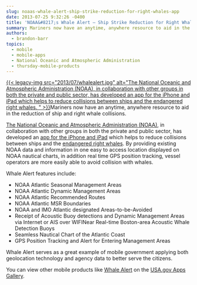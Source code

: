 ```yaml
---
slug: noaas-whale-alert-ship-strike-reduction-for-right-whales-app
date: 2013-07-25 9:32:26 -0400
title: 'NOAA&#8217;s Whale Alert – Ship Strike Reduction for Right Whales App'
summary: Mariners now have an anytime, anywhere resource to aid in the
authors:
  - brandon-barr
topics:
  - mobile
  - mobile-apps
  - National Oceanic and Atmospheric Administration
  - thursday-mobile-products
---
```


[{{< legacy-img src="2013/07/whalealert.jpg" alt="The National Oceanic and Atmospheric Administration (NOAA), in collaboration with other groups in both the private and public sector, has developed an app for the iPhone and iPad which helps to reduce collisions between ships and the endangered right whales. " >}}](https://s3.amazonaws.com/digitalgov/_legacy-img/2013/07/whalealert.jpg)Mariners now have an anytime, anywhere resource to aid in the reduction of ship and right whale collisions.

[The National Oceanic and Atmospheric Administration (NOAA)](http://www.noaa.gov/), in collaboration with other groups in both the private and public sector, has developed an [app for the iPhone and iPad](https://itunes.apple.com/us/app/whale-alert-ship-strike-reduction/id511707112?mt=8) which helps to reduce collisions between ships and the [endangered right whales](http://www.nmfs.noaa.gov/pr/species/mammals/cetaceans/rightwhale_northatlantic.htm). By providing existing NOAA data and information in one easy to access location displayed on NOAA nautical charts, in addition real time GPS position tracking, vessel operators are more easily able to avoid collision with whales.

Whale Alert features include:

  * NOAA Atlantic Seasonal Management Areas
  * NOAA Atlantic Dynamic Management Areas
  * NOAA Atlantic Recommended Routes
  * NOAA Atlantic MSR Boundaries
  * NOAA and IMO Atlantic designated Areas-to-be-Avoided
  * Receipt of Acoustic Buoy detections and Dynamic Management Areas via Internet or AIS over WIFINear Real-time Boston-area Acoustic Whale Detection Buoys
  * Seamless Nautical Chart of the Atlantic Coast
  * GPS Position Tracking and Alert for Entering Management Areas

Whale Alert serves as a great example of mobile government applying both geolocation technology and agency data to better serve the citizens.

You can view other mobile products like [Whale Alert](http://stellwagen.noaa.gov/protect/whalealert.html) on the [USA.gov Apps Gallery](http://apps.usa.gov/).